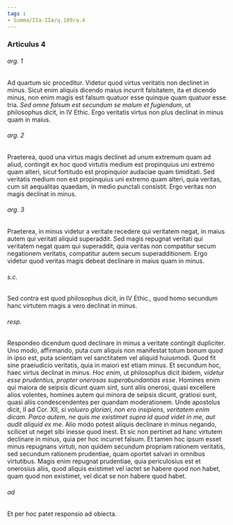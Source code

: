 ```yaml
---
tags : 
- Summa/IIa-IIæ/q.109/a.4
---
```


### Articulus 4

###### arg. 1
Ad quartum sic proceditur. Videtur quod virtus veritatis non declinet in minus. Sicut enim aliquis dicendo maius incurrit falsitatem, ita et dicendo minus, non enim magis est falsum quatuor esse quinque quam quatuor esse tria. *Sed omne falsum est secundum se malum et fugiendum*, ut philosophus dicit, in IV Ethic. Ergo veritatis virtus non plus declinat in minus quam in maius.

###### arg. 2
Praeterea, quod una virtus magis declinet ad unum extremum quam ad aliud, contingit ex hoc quod virtutis medium est propinquius uni extremo quam alteri, sicut fortitudo est propinquior audaciae quam timiditati. Sed veritatis medium non est propinquius uni extremo quam alteri, quia veritas, cum sit aequalitas quaedam, in medio punctali consistit. Ergo veritas non magis declinat in minus.

###### arg. 3
Praeterea, in minus videtur a veritate recedere qui veritatem negat, in maius autem qui veritati aliquid superaddit. Sed magis repugnat veritati qui veritatem negat quam qui superaddit, quia veritas non compatitur secum negationem veritatis, compatitur autem secum superadditionem. Ergo videtur quod veritas magis debeat declinare in maius quam in minus.

###### s.c.
Sed contra est quod philosophus dicit, in IV Ethic., quod homo secundum hanc virtutem magis a vero declinat in minus.

###### resp.
Respondeo dicendum quod declinare in minus a veritate contingit dupliciter. Uno modo, affirmando, puta cum aliquis non manifestat totum bonum quod in ipso est, puta scientiam vel sanctitatem vel aliquid huiusmodi. Quod fit sine praeiudicio veritatis, quia in maiori est etiam minus. Et secundum hoc, haec virtus declinat in minus. *Hoc enim*, ut philosophus dicit ibidem, *videtur esse prudentius, propter onerosas superabundantias esse*. Homines enim qui maiora de seipsis dicunt quam sint, sunt aliis onerosi, quasi excellere alios volentes, homines autem qui minora de seipsis dicunt, gratiosi sunt, quasi aliis condescendentes per quandam moderationem. Unde apostolus dicit, II ad Cor. XII, *si voluero gloriari, non ero insipiens, veritatem enim dicam. Parco autem, ne quis me existimet supra id quod videt in me, aut audit aliquid ex me*. Alio modo potest aliquis declinare in minus negando, scilicet ut neget sibi inesse quod inest. Et sic non pertinet ad hanc virtutem declinare in minus, quia per hoc incurret falsum. Et tamen hoc ipsum esset minus repugnans virtuti, non quidem secundum propriam rationem veritatis, sed secundum rationem prudentiae, quam oportet salvari in omnibus virtutibus. Magis enim repugnat prudentiae, quia periculosius est et onerosius aliis, quod aliquis existimet vel iactet se habere quod non habet, quam quod non existimet, vel dicat se non habere quod habet.

###### ad 
Et per hoc patet responsio ad obiecta.

